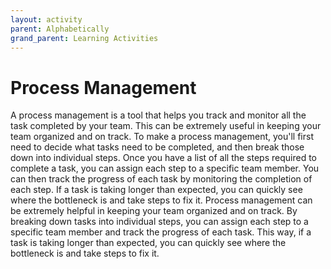 ```yaml
---
layout: activity
parent: Alphabetically
grand_parent: Learning Activities
---
```


# Process Management
A process management is a tool that helps you track and monitor all the task completed by your team. This can be extremely useful in keeping your team organized and on track. To make a process management, you'll first need to decide what tasks need to be completed, and then break those down into individual steps. Once you have a list of all the steps required to complete a task, you can assign each step to a specific team member. You can then track the progress of each task by monitoring the completion of each step. If a task is taking longer than expected, you can quickly see where the bottleneck is and take steps to fix it. Process management can be extremely helpful in keeping your team organized and on track. By breaking down tasks into individual steps, you can assign each step to a specific team member and track the progress of each task. This way, if a task is taking longer than expected, you can quickly see where the bottleneck is and take steps to fix it.